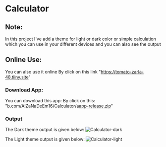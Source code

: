 # Calculator

## Note:

In this project I've add a theme for light or dark color or simple calculation which you can use in your different devices and you can also see the output

## Online Use:
You can also use it online
By click on this link "https://tomato-zarla-48.tiiny.site"

### Download App:
You can download this app:
By click on this: "b.com/AiZaNaDeEm16/Calculator/a[app-release.zip](https://github.com/user-attachments/files/15747445/app-release.zip)"

### Output

The Dark theme output is given below:
![Calculator-dark](https://github.com/AiZaNaDeEm16/Calculator/assets/158503156/b0a087b9-3b0c-4c8a-94e4-ff0a51d5cd4e)

The Light theme output is given below:
![Calculator-light](https://github.com/AiZaNaDeEm16/Calculator/assets/158503156/bea44ce3-3a34-4d36-8293-5bbd557bdfc2)
